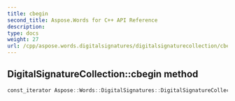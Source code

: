 ```yaml
---
title: cbegin
second_title: Aspose.Words for C++ API Reference
description: 
type: docs
weight: 27
url: /cpp/aspose.words.digitalsignatures/digitalsignaturecollection/cbegin/
---
```

## DigitalSignatureCollection::cbegin method




```cpp
const_iterator Aspose::Words::DigitalSignatures::DigitalSignatureCollection::cbegin() const noexcept
```

